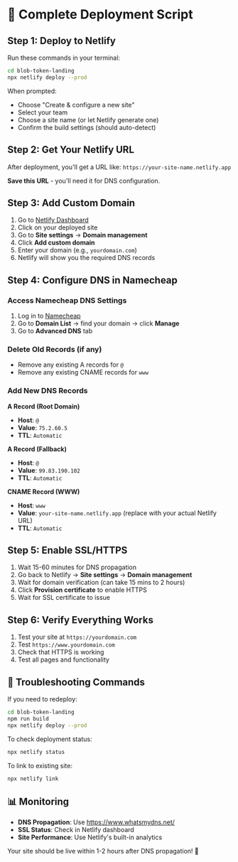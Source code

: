 # 🚀 Complete Deployment Script

## Step 1: Deploy to Netlify

Run these commands in your terminal:

```bash
cd blob-token-landing
npx netlify deploy --prod
```

When prompted:
- Choose "Create & configure a new site"
- Select your team
- Choose a site name (or let Netlify generate one)
- Confirm the build settings (should auto-detect)

## Step 2: Get Your Netlify URL

After deployment, you'll get a URL like:
`https://your-site-name.netlify.app`

**Save this URL** - you'll need it for DNS configuration.

## Step 3: Add Custom Domain

1. Go to [Netlify Dashboard](https://app.netlify.com)
2. Click on your deployed site
3. Go to **Site settings** → **Domain management**
4. Click **Add custom domain**
5. Enter your domain (e.g., `yourdomain.com`)
6. Netlify will show you the required DNS records

## Step 4: Configure DNS in Namecheap

### Access Namecheap DNS Settings
1. Log in to [Namecheap](https://namecheap.com)
2. Go to **Domain List** → find your domain → click **Manage**
3. Go to **Advanced DNS** tab

### Delete Old Records (if any)
- Remove any existing A records for `@`
- Remove any existing CNAME records for `www`

### Add New DNS Records

**A Record (Root Domain)**
- **Host**: `@`
- **Value**: `75.2.60.5`
- **TTL**: `Automatic`

**A Record (Fallback)**
- **Host**: `@`
- **Value**: `99.83.190.102`
- **TTL**: `Automatic`

**CNAME Record (WWW)**
- **Host**: `www`
- **Value**: `your-site-name.netlify.app` (replace with your actual Netlify URL)
- **TTL**: `Automatic`

## Step 5: Enable SSL/HTTPS

1. Wait 15-60 minutes for DNS propagation
2. Go back to Netlify → **Site settings** → **Domain management**
3. Wait for domain verification (can take 15 mins to 2 hours)
4. Click **Provision certificate** to enable HTTPS
5. Wait for SSL certificate to issue

## Step 6: Verify Everything Works

1. Test your site at `https://yourdomain.com`
2. Test `https://www.yourdomain.com`
3. Check that HTTPS is working
4. Test all pages and functionality

## 🔧 Troubleshooting Commands

If you need to redeploy:
```bash
cd blob-token-landing
npm run build
npx netlify deploy --prod
```

To check deployment status:
```bash
npx netlify status
```

To link to existing site:
```bash
npx netlify link
```

## 📊 Monitoring

- **DNS Propagation**: Use https://www.whatsmydns.net/
- **SSL Status**: Check in Netlify dashboard
- **Site Performance**: Use Netlify's built-in analytics

Your site should be live within 1-2 hours after DNS propagation! 🎉 